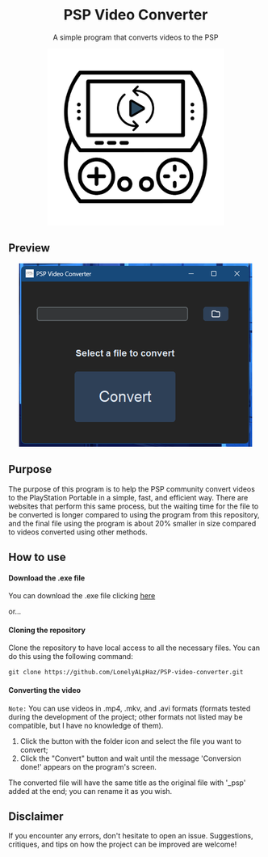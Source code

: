 <h1 align="center">PSP Video Converter</h1>
<p align="center">A simple program that converts videos to the PSP</p>

<div align="center">
 <img src="assets/icon.png" width=350>
</div>

<h2>Preview</h2>

<div align="center">
 <img src="screenshot/screenshot_1.png"> 
</div>

## Purpose

The purpose of this program is to help the PSP community convert videos to the PlayStation Portable in a simple, fast, and efficient way. There are websites that perform this same process, but the waiting time for the file to be converted is longer compared to using the program from this repository, and the final file using the program is about 20% smaller in size compared to videos converted using other methods.

## How to use

#### Download the .exe file

You can download the .exe file clicking [here](https://github.com/LonelyALpHaz/PSP-video-converter/releases)

or...

#### Cloning the repository

Clone the repository to have local access to all the necessary files. You can do this using the following command:

```
git clone https://github.com/LonelyALpHaz/PSP-video-converter.git
```

#### Converting the video

```Note:``` You can use videos in .mp4, .mkv, and .avi formats (formats tested during the development of the project; other formats not listed may be compatible, but I have no knowledge of them).

1. Click the button with the folder icon and select the file you want to convert;
2. Click the "Convert" button and wait until the message 'Conversion done!' appears on the program's screen.

The converted file will have the same title as the original file with '_psp' added at the end; you can rename it as you wish.

## Disclaimer

If you encounter any errors, don't hesitate to open an issue. Suggestions, critiques, and tips on how the project can be improved are welcome!
